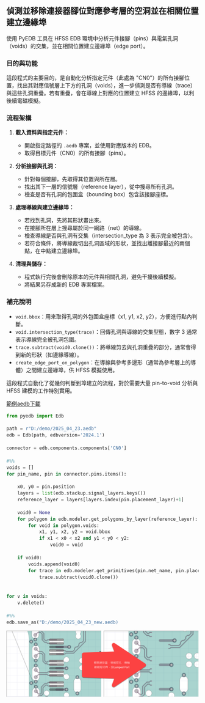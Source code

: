 偵測並移除連接器腳位對應參考層的空洞並在相關位置建立邊緣埠
---

使用 PyEDB 工具在 HFSS EDB 環境中分析元件接腳（pins）與電氣孔洞（voids）的交集，並在相關位置建立邊緣埠（edge port）。

### 目的與功能
這段程式的主要目的，是自動化分析指定元件（此處為 "CN0"）的所有接腳位置，找出其對應信號層上下方的孔洞（voids），進一步偵測是否有導線（trace）與這些孔洞重疊。若有重疊，會在導線上對應的位置建立 HFSS 的邊緣埠，以利後續電磁模擬。

### 流程架構
1. **載入資料與指定元件：**
   - 開啟指定路徑的 `.aedb` 專案，並使用對應版本的 EDB。
   - 取得目標元件（CN0）的所有接腳（pins）。

2. **分析接腳與孔洞：**
   - 針對每個接腳，先取得其位置與所在層。
   - 找出其下一層的信號層（reference layer），從中搜尋所有孔洞。
   - 檢查是否有孔洞的包圍盒（bounding box）包含該接腳座標。

3. **處理導線與建立邊緣埠：**
   - 若找到孔洞，先將其形狀畫出來。
   - 在接腳所在層上搜尋屬於同一網路（net）的導線。
   - 檢查導線是否與孔洞有交集（intersection_type 為 3 表示完全被包含）。
   - 若符合條件，將導線裁切出孔洞區域的形狀，並找出離接腳最近的兩個點，在中點建立邊緣埠。

4. **清理與儲存：**
   - 程式執行完後會刪除原本的元件與相關孔洞，避免干擾後續模擬。
   - 將結果另存成新的 EDB 專案檔案。

### 補充說明
- `void.bbox`：用來取得孔洞的外包圍盒座標（x1, y1, x2, y2），方便進行點內判斷。
- `void.intersection_type(trace)`：回傳孔洞與導線的交集型態，數字 3 通常表示導線完全被孔洞包圍。
- `trace.subtract(void0.clone())`：將導線剪去與孔洞重疊的部分，通常會得到新的形狀（如邊緣導線）。
- `create_edge_port_on_polygon`：在導線與參考多邊形（通常為參考層上的導體）之間建立邊緣埠，供 HFSS 模擬使用。

這段程式自動化了從幾何判斷到埠建立的流程，對於需要大量 pin-to-void 分析與 HFSS 建模的工作特別實用。


[範例aedb下載](/assets/2025_04_23_new.aedb.zip)

```python
from pyedb import Edb

path = r"D:/demo/2025_04_23.aedb"
edb = Edb(path, edbversion='2024.1')

connector = edb.components.components['CN0']

#%%
voids = []
for pin_name, pin in connector.pins.items():

    x0, y0 = pin.position
    layers = list(edb.stackup.signal_layers.keys())
    reference_layer = layers[layers.index(pin.placement_layer)+1]
    
    void0 = None
    for polygon in edb.modeler.get_polygons_by_layer(reference_layer):
        for void in polygon.voids:
            x1, y1, x2, y2 = void.bbox
            if x1 < x0 < x2 and y1 < y0 < y2:
                void0 = void
                
    if void0:
        voids.append(void0)
        for trace in edb.modeler.get_primitives(pin.net_name, pin.placement_layer):
            trace.subtract(void0.clone())

            
for v in voids:
    v.delete()

#%%
edb.save_as("D:/demo/2025_04_23_new.aedb)
```

![2025-04-23_11-43-13](/assets/2025-04-23_11-43-13.png)